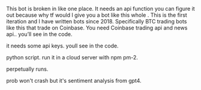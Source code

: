 This bot is broken in like one place. It needs an api function you can figure it out because why tf would I give you a bot like this whole . This is the first iteration and I have written bots since 2018. Specifically BTC trading bots like this that trade on Coinbase. You need Coinbase trading api and news api.. you’ll see in the code.

it needs some api keys. youll see in the code.

python script. run it in a cloud server with npm pm-2.

perpetually runs.

prob won't crash but it's sentiment analysis from gpt4.
